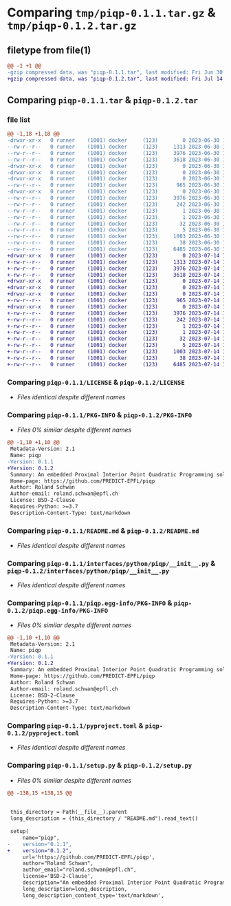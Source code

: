 # Comparing `tmp/piqp-0.1.1.tar.gz` & `tmp/piqp-0.1.2.tar.gz`

## filetype from file(1)

```diff
@@ -1 +1 @@
-gzip compressed data, was "piqp-0.1.1.tar", last modified: Fri Jun 30 15:05:22 2023, max compression
+gzip compressed data, was "piqp-0.1.2.tar", last modified: Fri Jul 14 13:27:59 2023, max compression
```

## Comparing `piqp-0.1.1.tar` & `piqp-0.1.2.tar`

### file list

```diff
@@ -1,18 +1,18 @@
-drwxr-xr-x   0 runner    (1001) docker     (123)        0 2023-06-30 15:05:22.277158 piqp-0.1.1/
--rw-r--r--   0 runner    (1001) docker     (123)     1313 2023-06-30 15:05:08.000000 piqp-0.1.1/LICENSE
--rw-r--r--   0 runner    (1001) docker     (123)     3976 2023-06-30 15:05:22.277158 piqp-0.1.1/PKG-INFO
--rw-r--r--   0 runner    (1001) docker     (123)     3618 2023-06-30 15:05:08.000000 piqp-0.1.1/README.md
-drwxr-xr-x   0 runner    (1001) docker     (123)        0 2023-06-30 15:05:22.277158 piqp-0.1.1/interfaces/
-drwxr-xr-x   0 runner    (1001) docker     (123)        0 2023-06-30 15:05:22.277158 piqp-0.1.1/interfaces/python/
-drwxr-xr-x   0 runner    (1001) docker     (123)        0 2023-06-30 15:05:22.277158 piqp-0.1.1/interfaces/python/piqp/
--rw-r--r--   0 runner    (1001) docker     (123)      965 2023-06-30 15:05:08.000000 piqp-0.1.1/interfaces/python/piqp/__init__.py
-drwxr-xr-x   0 runner    (1001) docker     (123)        0 2023-06-30 15:05:22.277158 piqp-0.1.1/piqp.egg-info/
--rw-r--r--   0 runner    (1001) docker     (123)     3976 2023-06-30 15:05:22.000000 piqp-0.1.1/piqp.egg-info/PKG-INFO
--rw-r--r--   0 runner    (1001) docker     (123)      242 2023-06-30 15:05:22.000000 piqp-0.1.1/piqp.egg-info/SOURCES.txt
--rw-r--r--   0 runner    (1001) docker     (123)        1 2023-06-30 15:05:22.000000 piqp-0.1.1/piqp.egg-info/dependency_links.txt
--rw-r--r--   0 runner    (1001) docker     (123)        1 2023-06-30 15:05:22.000000 piqp-0.1.1/piqp.egg-info/not-zip-safe
--rw-r--r--   0 runner    (1001) docker     (123)       32 2023-06-30 15:05:22.000000 piqp-0.1.1/piqp.egg-info/requires.txt
--rw-r--r--   0 runner    (1001) docker     (123)        5 2023-06-30 15:05:22.000000 piqp-0.1.1/piqp.egg-info/top_level.txt
--rw-r--r--   0 runner    (1001) docker     (123)     1003 2023-06-30 15:05:08.000000 piqp-0.1.1/pyproject.toml
--rw-r--r--   0 runner    (1001) docker     (123)       38 2023-06-30 15:05:22.277158 piqp-0.1.1/setup.cfg
--rw-r--r--   0 runner    (1001) docker     (123)     6485 2023-06-30 15:05:08.000000 piqp-0.1.1/setup.py
+drwxr-xr-x   0 runner    (1001) docker     (123)        0 2023-07-14 13:27:59.868991 piqp-0.1.2/
+-rw-r--r--   0 runner    (1001) docker     (123)     1313 2023-07-14 13:27:45.000000 piqp-0.1.2/LICENSE
+-rw-r--r--   0 runner    (1001) docker     (123)     3976 2023-07-14 13:27:59.868991 piqp-0.1.2/PKG-INFO
+-rw-r--r--   0 runner    (1001) docker     (123)     3618 2023-07-14 13:27:45.000000 piqp-0.1.2/README.md
+drwxr-xr-x   0 runner    (1001) docker     (123)        0 2023-07-14 13:27:59.868991 piqp-0.1.2/interfaces/
+drwxr-xr-x   0 runner    (1001) docker     (123)        0 2023-07-14 13:27:59.868991 piqp-0.1.2/interfaces/python/
+drwxr-xr-x   0 runner    (1001) docker     (123)        0 2023-07-14 13:27:59.868991 piqp-0.1.2/interfaces/python/piqp/
+-rw-r--r--   0 runner    (1001) docker     (123)      965 2023-07-14 13:27:45.000000 piqp-0.1.2/interfaces/python/piqp/__init__.py
+drwxr-xr-x   0 runner    (1001) docker     (123)        0 2023-07-14 13:27:59.868991 piqp-0.1.2/piqp.egg-info/
+-rw-r--r--   0 runner    (1001) docker     (123)     3976 2023-07-14 13:27:59.000000 piqp-0.1.2/piqp.egg-info/PKG-INFO
+-rw-r--r--   0 runner    (1001) docker     (123)      242 2023-07-14 13:27:59.000000 piqp-0.1.2/piqp.egg-info/SOURCES.txt
+-rw-r--r--   0 runner    (1001) docker     (123)        1 2023-07-14 13:27:59.000000 piqp-0.1.2/piqp.egg-info/dependency_links.txt
+-rw-r--r--   0 runner    (1001) docker     (123)        1 2023-07-14 13:27:59.000000 piqp-0.1.2/piqp.egg-info/not-zip-safe
+-rw-r--r--   0 runner    (1001) docker     (123)       32 2023-07-14 13:27:59.000000 piqp-0.1.2/piqp.egg-info/requires.txt
+-rw-r--r--   0 runner    (1001) docker     (123)        5 2023-07-14 13:27:59.000000 piqp-0.1.2/piqp.egg-info/top_level.txt
+-rw-r--r--   0 runner    (1001) docker     (123)     1003 2023-07-14 13:27:45.000000 piqp-0.1.2/pyproject.toml
+-rw-r--r--   0 runner    (1001) docker     (123)       38 2023-07-14 13:27:59.868991 piqp-0.1.2/setup.cfg
+-rw-r--r--   0 runner    (1001) docker     (123)     6485 2023-07-14 13:27:45.000000 piqp-0.1.2/setup.py
```

### Comparing `piqp-0.1.1/LICENSE` & `piqp-0.1.2/LICENSE`

 * *Files identical despite different names*

### Comparing `piqp-0.1.1/PKG-INFO` & `piqp-0.1.2/PKG-INFO`

 * *Files 0% similar despite different names*

```diff
@@ -1,10 +1,10 @@
 Metadata-Version: 2.1
 Name: piqp
-Version: 0.1.1
+Version: 0.1.2
 Summary: An embedded Proximal Interior Point Quadratic Programming solver
 Home-page: https://github.com/PREDICT-EPFL/piqp
 Author: Roland Schwan
 Author-email: roland.schwan@epfl.ch
 License: BSD-2-Clause
 Requires-Python: >=3.7
 Description-Content-Type: text/markdown
```

### Comparing `piqp-0.1.1/README.md` & `piqp-0.1.2/README.md`

 * *Files identical despite different names*

### Comparing `piqp-0.1.1/interfaces/python/piqp/__init__.py` & `piqp-0.1.2/interfaces/python/piqp/__init__.py`

 * *Files identical despite different names*

### Comparing `piqp-0.1.1/piqp.egg-info/PKG-INFO` & `piqp-0.1.2/piqp.egg-info/PKG-INFO`

 * *Files 0% similar despite different names*

```diff
@@ -1,10 +1,10 @@
 Metadata-Version: 2.1
 Name: piqp
-Version: 0.1.1
+Version: 0.1.2
 Summary: An embedded Proximal Interior Point Quadratic Programming solver
 Home-page: https://github.com/PREDICT-EPFL/piqp
 Author: Roland Schwan
 Author-email: roland.schwan@epfl.ch
 License: BSD-2-Clause
 Requires-Python: >=3.7
 Description-Content-Type: text/markdown
```

### Comparing `piqp-0.1.1/pyproject.toml` & `piqp-0.1.2/pyproject.toml`

 * *Files identical despite different names*

### Comparing `piqp-0.1.1/setup.py` & `piqp-0.1.2/setup.py`

 * *Files 0% similar despite different names*

```diff
@@ -138,15 +138,15 @@
 
 
 this_directory = Path(__file__).parent
 long_description = (this_directory / "README.md").read_text()
 
 setup(
     name="piqp",
-    version="0.1.1",
+    version="0.1.2",
     url='https://github.com/PREDICT-EPFL/piqp',
     author="Roland Schwan",
     author_email="roland.schwan@epfl.ch",
     license='BSD-2-Clause',
     description="An embedded Proximal Interior Point Quadratic Programming solver",
     long_description=long_description,
     long_description_content_type='text/markdown',
```

